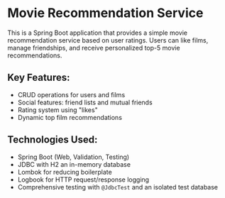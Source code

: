 # Movie Recommendation Service

This is a Spring Boot application that provides a simple movie recommendation service based on user ratings. Users can like films, manage friendships, and receive personalized top-5 movie recommendations.
## Key Features:
- CRUD operations for users and films
- Social features: friend lists and mutual friends
- Rating system using "likes"
- Dynamic top film recommendations

## Technologies Used:
- Spring Boot (Web, Validation, Testing)
- JDBC with H2 an in-memory database
- Lombok for reducing boilerplate
- Logbook for HTTP request/response logging
- Comprehensive testing with `@JdbcTest` and an isolated test database